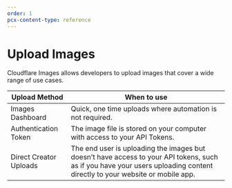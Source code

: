```yaml
---
order: 1
pcx-content-type: reference
---
```


# Upload Images

Cloudflare Images allows developers to upload images that cover a wide range of use cases.

<TableWrap>

| Upload Method          | When to use       |
| ---------------------- | ----------------- |
| Images Dashboard       | Quick, one time uploads where automation is not required.
| Authentication Token   | The image file is stored on your computer with access to your API Tokens.
| Direct Creator Uploads | The end user is uploading the images but doesn’t have access to your API tokens, such as if you have your users uploading content directly to your website or mobile app.

</TableWrap>